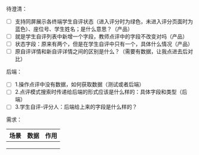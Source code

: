 

待澄清：

- [ ] 支持同屏展示各终端学生自评状态（进入评分时为绿色，未进入评分页面时为蓝色）、座位号、学生姓名；是什么意思？（产品）
- [ ] 就是学生自评列表中新增一个字段，教师点评中的字段不改变对吗（产品）
- [ ] 状态字段：原来有两个，但是在学生自评中只有一个，具体什么情况（产品）
- [ ] 原自评详情和新自评详情之间的区别是什么？（需要有数据，让我点进去后对比）

后端：

- [ ] 1.操作点评中没有数据，如何获取数据（测试或者后端）
- [ ] 2.点评模式搜索时传递给后端的形式应该是什么样的：具体字段和类型（后端）
- [ ] 3.学生自评-评分人：后端给上来的字段是什么样的？

需求：

| 场景 | 数据 | 作用 |
| ---- | ---- | ---- |
|      |      |      |
|      |      |      |
|      |      |      |

